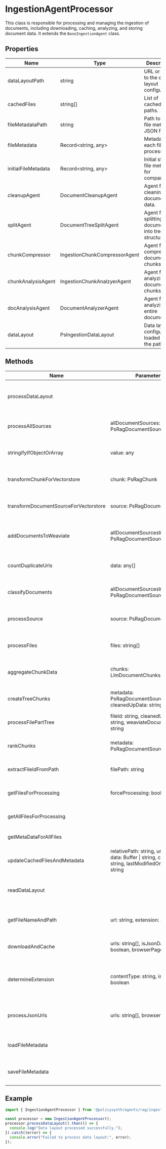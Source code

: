 # IngestionAgentProcessor

This class is responsible for processing and managing the ingestion of documents, including downloading, caching, analyzing, and storing document data. It extends the `BaseIngestionAgent` class.

## Properties

| Name                | Type                                  | Description                                       |
|---------------------|---------------------------------------|---------------------------------------------------|
| dataLayoutPath      | string                                | URL or path to the data layout configuration.     |
| cachedFiles         | string[]                              | List of cached file paths.                        |
| fileMetadataPath    | string                                | Path to the file metadata JSON file.              |
| fileMetadata        | Record<string, any>                   | Metadata for each file processed.                 |
| initialFileMetadata | Record<string, any>                   | Initial state of file metadata for comparison.    |
| cleanupAgent        | DocumentCleanupAgent                  | Agent for cleaning document data.                 |
| splitAgent          | DocumentTreeSplitAgent                | Agent for splitting documents into tree structures. |
| chunkCompressor     | IngestionChunkCompressorAgent         | Agent for compressing document chunks.           |
| chunkAnalysisAgent  | IngestionChunkAnalzyerAgent           | Agent for analyzing document chunks.              |
| docAnalysisAgent    | DocumentAnalyzerAgent                 | Agent for analyzing entire documents.             |
| dataLayout          | PsIngestionDataLayout                 | Data layout configuration loaded from the path.   |

## Methods

| Name                         | Parameters                          | Return Type | Description                                       |
|------------------------------|-------------------------------------|-------------|---------------------------------------------------|
| processDataLayout            |                                     | Promise<void> | Processes the data layout for document ingestion. |
| processAllSources            | allDocumentSources: PsRagDocumentSource[] | Promise<void> | Processes all document sources with chunks.       |
| stringifyIfObjectOrArray     | value: any                          | string      | Converts objects or arrays to JSON string.        |
| transformChunkForVectorstore | chunk: PsRagChunk                   | PsRagChunk  | Transforms a chunk for storage in vector store.   |
| transformDocumentSourceForVectorstore | source: PsRagDocumentSource | PsRagDocumentSource | Transforms a document source for vector store.    |
| addDocumentsToWeaviate       | allDocumentSourcesWithChunks: PsRagDocumentSource[] | Promise<void> | Adds documents and their chunks to Weaviate.      |
| countDuplicateUrls           | data: any[]                         | Promise<number> | Counts duplicate URLs in the data.                |
| classifyDocuments            | allDocumentSourcesWithChunks: PsRagDocumentSource[] | Promise<void> | Classifies all documents based on chunks.         |
| processSource                | source: PsRagDocumentSource         | Promise<void> | Processes a single document source.               |
| processFiles                 | files: string[]                     | Promise<void> | Processes multiple files for ingestion.           |
| aggregateChunkData           | chunks: LlmDocumentChunksStrategy[] | string      | Aggregates data from document chunks.             |
| createTreeChunks             | metadata: PsRagDocumentSource, cleanedUpData: string | Promise<void> | Creates tree chunks from document data.           |
| processFilePartTree          | fileId: string, cleanedUpData: string, weaviateDocumentId: string | Promise<void> | Processes a part of a file as a tree.             |
| rankChunks                   | metadata: PsRagDocumentSource       | Promise<void> | Ranks chunks within a document.                   |
| extractFileIdFromPath        | filePath: string                    | string \| null | Extracts a file ID from a file path.              |
| getFilesForProcessing        | forceProcessing: boolean = false    | string[]    | Gets a list of files that need processing.        |
| getAllFilesForProcessing     |                                     | string[]    | Gets a list of all files for processing.          |
| getMetaDataForAllFiles       |                                     | PsRagDocumentSource[] | Gets metadata for all files.                      |
| updateCachedFilesAndMetadata | relativePath: string, url: string, data: Buffer \| string, contentType: string, lastModifiedOnServer: string | void        | Updates cached files and their metadata.          |
| readDataLayout               |                                     | Promise<PsIngestionDataLayout> | Reads the data layout from the specified path.   |
| getFileNameAndPath           | url: string, extension: string      | { fullPath: string; relativePath: string } | Gets the full and relative paths for a file.      |
| downloadAndCache             | urls: string[], isJsonData: boolean, browserPage: Page | Promise<void> | Downloads and caches content from URLs.           |
| determineExtension           | contentType: string, isJsonData: boolean | string   | Determines the file extension based on content type. |
| processJsonUrls              | urls: string[], browserPage: Page   | Promise<void> | Processes JSON URLs for downloading and caching.  |
| loadFileMetadata             |                                     | Promise<void> | Loads file metadata from a JSON file.             |
| saveFileMetadata             |                                     | Promise<void> | Saves the current file metadata to a JSON file.   |

## Example

```typescript
import { IngestionAgentProcessor } from '@policysynth/agents/rag/ingestion/processor.js';

const processor = new IngestionAgentProcessor();
processor.processDataLayout().then(() => {
  console.log("Data layout processed successfully.");
}).catch((error) => {
  console.error("Failed to process data layout:", error);
});
```